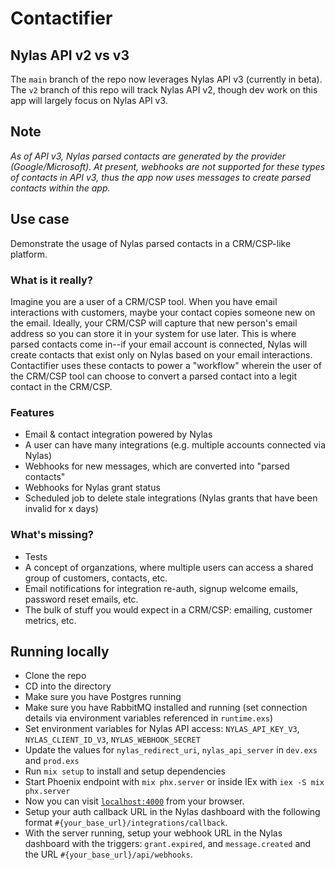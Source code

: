 # Contactifier

## Nylas API v2 vs v3
The `main` branch of the repo now leverages Nylas API v3 (currently in beta).  The `v2` branch of this repo will track Nylas API v2, though dev work on this app will largely focus on Nylas API v3.

## **Note**
_As of API v3, Nylas parsed contacts are generated by the provider (Google/Microsoft).  At present, webhooks are not supported for these types of contacts in API v3, thus the app now uses messages to create parsed contacts within the app._

## Use case
Demonstrate the usage of Nylas parsed contacts in a CRM/CSP-like platform.

### What is it really?
Imagine you are a user of a CRM/CSP tool.  When you have email interactions with customers, maybe your contact copies someone new on the email.  Ideally, your CRM/CSP will capture that new person's email address so you can store it in your system for use later.  This is where parsed contacts come in--if your email account is connected, Nylas will create contacts that exist only on Nylas based on your email interactions.  Contactifier uses these contacts to power a "workflow" wherein the user of the CRM/CSP tool can choose to convert a parsed contact into a legit contact in the CRM/CSP.

### Features
* Email & contact integration powered by Nylas
* A user can have many integrations (e.g. multiple accounts connected via Nylas)
* Webhooks for new messages, which are converted into "parsed contacts"
* Webhooks for Nylas grant status
* Scheduled job to delete stale integrations (Nylas grants that have been invalid for x days)

### What's missing?
* Tests
* A concept of organzations, where multiple users can access a shared group of customers, contacts, etc.
* Email notifications for integration re-auth, signup welcome emails, password reset emails, etc.
* The bulk of stuff you would expect in a CRM/CSP: emailing, customer metrics, etc.

## Running locally
* Clone the repo
* CD into the directory
* Make sure you have Postgres running
* Make sure you have RabbitMQ installed and running (set connection details via environment variables referenced in `runtime.exs`)
* Set environment variables for Nylas API access: `NYLAS_API_KEY_V3`, `NYLAS_CLIENT_ID_V3`, `NYLAS_WEBHOOK_SECRET`
* Update the values for `nylas_redirect_uri`, `nylas_api_server` in `dev.exs` and `prod.exs`
* Run `mix setup` to install and setup dependencies
* Start Phoenix endpoint with `mix phx.server` or inside IEx with `iex -S mix phx.server`
* Now you can visit [`localhost:4000`](http://localhost:4000) from your browser.
* Setup your auth callback URL in the Nylas dashboard with the following format `#{your_base_url}/integrations/callback`.
* With the server running, setup your webhook URL in the Nylas dashboard with the triggers: `grant.expired`, and `message.created` and the URL `#{your_base_url}/api/webhooks`.
